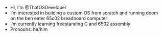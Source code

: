 - Hi, I’m @ThatOSDeveloper
- I’m interested in building a custom OS from scratch and running doom on the ben eater 65c02 breadboard computer
- I’m currently learning freestanding C and 6502 assembly
- Pronouns: he/him
